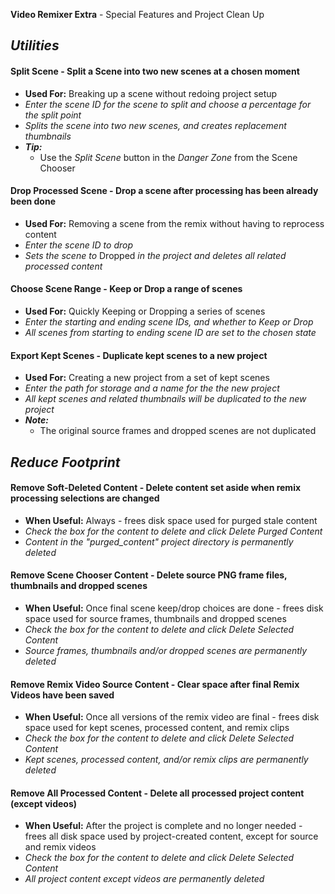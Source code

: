 **Video Remixer Extra** - Special Features and Project Clean Up

## _Utilities_

#### Split Scene - Split a Scene into two new scenes at a chosen moment

- **Used For:** Breaking up a scene without redoing project setup
- _Enter the scene ID for the scene to split and choose a percentage for the split point_
- _Splits the scene into two new scenes, and creates replacement thumbnails_
- _**Tip:**_
    - Use the _Split Scene_ button in the _Danger Zone_ from the Scene Chooser

#### Drop Processed Scene - Drop a scene after processing has been already been done

- **Used For:** Removing a scene from the remix without having to reprocess content
- _Enter the scene ID to drop_
- _Sets the scene to_ Dropped _in the project and deletes all related processed content_

#### Choose Scene Range - Keep or Drop a range of scenes

- **Used For:** Quickly Keeping or Dropping a series of scenes
- _Enter the starting and ending scene IDs, and whether to Keep or Drop_
- _All scenes from starting to ending scene ID are set to the chosen state_

#### Export Kept Scenes - Duplicate kept scenes to a new project

- **Used For:** Creating a new project from a set of kept scenes
- _Enter the path for storage and a name for the the new project_
- _All kept scenes and related thumbnails will be duplicated to the new project_
- _**Note:**_
    - The original source frames and dropped scenes are not duplicated

## _Reduce Footprint_

#### Remove Soft-Deleted Content - Delete content set aside when remix processing selections are changed

- **When Useful:** Always - frees disk space used for purged stale content
- _Check the box for the content to delete and click Delete Purged Content_
- _Content in the "purged_content" project directory is permanently deleted_

#### Remove Scene Chooser Content - Delete source PNG frame files, thumbnails and dropped scenes

- **When Useful:** Once final scene keep/drop choices are done - frees disk space used for source frames, thumbnails and dropped scenes
- _Check the box for the content to delete and click Delete Selected Content_
- _Source frames, thumbnails and/or dropped scenes are permanently deleted_

#### Remove Remix Video Source Content - Clear space after final Remix Videos have been saved

- **When Useful:** Once all versions of the remix video are final - frees disk space used for kept scenes, processed content, and remix clips
- _Check the box for the content to delete and click Delete Selected Content_
- _Kept scenes, processed content, and/or remix clips are permanently deleted_

#### Remove All Processed Content - Delete all processed project content (except videos)

- **When Useful:** After the project is complete and no longer needed - frees all disk space used by project-created content, except for source and remix videos
- _Check the box for the content to delete and click Delete Selected Content_
- _All project content except videos are permanently deleted_
